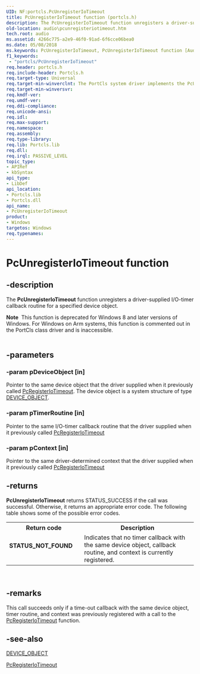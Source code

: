 ```yaml
---
UID: NF:portcls.PcUnregisterIoTimeout
title: PcUnregisterIoTimeout function (portcls.h)
description: The PcUnregisterIoTimeout function unregisters a driver-supplied I/O-timer callback routine for a specified device object.
old-location: audio\pcunregisteriotimeout.htm
tech.root: audio
ms.assetid: 4266c775-a2e9-46f0-91ad-6f6cce06bea0
ms.date: 05/08/2018
ms.keywords: PcUnregisterIoTimeout, PcUnregisterIoTimeout function [Audio Devices], audio.pcunregisteriotimeout, audpc-routines_cb67c1bb-c5ad-4118-bdff-906735214653.xml, portcls/PcUnregisterIoTimeout
f1_keywords:
 - "portcls/PcUnregisterIoTimeout"
req.header: portcls.h
req.include-header: Portcls.h
req.target-type: Universal
req.target-min-winverclnt: The PortCls system driver implements the PcUnregisterIoTimeout function in Microsoft Windows 98/Me and in Windows 2000 and later operating systems.
req.target-min-winversvr: 
req.kmdf-ver: 
req.umdf-ver: 
req.ddi-compliance: 
req.unicode-ansi: 
req.idl: 
req.max-support: 
req.namespace: 
req.assembly: 
req.type-library: 
req.lib: Portcls.lib
req.dll: 
req.irql: PASSIVE_LEVEL
topic_type:
- APIRef
- kbSyntax
api_type:
- LibDef
api_location:
- Portcls.lib
- Portcls.dll
api_name:
- PcUnregisterIoTimeout
product:
- Windows
targetos: Windows
req.typenames: 
---
```


# PcUnregisterIoTimeout function


## -description


The <b>PcUnregisterIoTimeout</b> function unregisters a driver-supplied I/O-timer callback routine for a specified device object.
<div class="alert"><b>Note</b>  This function is deprecated for Windows 8 and later versions of Windows.  For Windows on Arm systems, this function is commented out in the PortCls class driver and is inaccessible.</div><div> </div>

## -parameters




### -param pDeviceObject [in]

Pointer to the same device object that the driver supplied when it previously called <a href="https://docs.microsoft.com/windows-hardware/drivers/ddi/portcls/nf-portcls-pcregisteriotimeout">PcRegisterIoTimeout</a>. The device object is a system structure of type <a href="https://docs.microsoft.com/windows-hardware/drivers/ddi/wdm/ns-wdm-_device_object">DEVICE_OBJECT</a>.


### -param pTimerRoutine [in]

Pointer to the same I/O-timer callback routine that the driver supplied when it previously called <a href="https://docs.microsoft.com/windows-hardware/drivers/ddi/portcls/nf-portcls-pcregisteriotimeout">PcRegisterIoTimeout</a>



### -param pContext [in]

Pointer to the same driver-determined context that the driver supplied when it previously called <a href="https://docs.microsoft.com/windows-hardware/drivers/ddi/portcls/nf-portcls-pcregisteriotimeout">PcRegisterIoTimeout</a>



## -returns



<b>PcUnregisterIoTimeout</b> returns STATUS_SUCCESS if the call was successful. Otherwise, it returns an appropriate error code. The following table shows some of the possible error codes.

<table>
<tr>
<th>Return code</th>
<th>Description</th>
</tr>
<tr>
<td width="40%">
<dl>
<dt><b>STATUS_NOT_FOUND</b></dt>
</dl>
</td>
<td width="60%">
Indicates that no timer callback with the same device object, callback routine, and context is currently registered.

</td>
</tr>
</table>
 




## -remarks



This call succeeds only if a time-out callback with the same device object, timer routine, and context was previously registered with a call to the <a href="https://docs.microsoft.com/windows-hardware/drivers/ddi/portcls/nf-portcls-pcregisteriotimeout">PcRegisterIoTimeout</a> function.




## -see-also




<a href="https://docs.microsoft.com/windows-hardware/drivers/ddi/wdm/ns-wdm-_device_object">DEVICE_OBJECT</a>



<a href="https://docs.microsoft.com/windows-hardware/drivers/ddi/portcls/nf-portcls-pcregisteriotimeout">PcRegisterIoTimeout</a>
 

 


